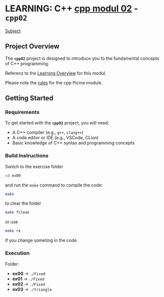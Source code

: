 # LEARNING: C++ [cpp modul 02](doc/PDF/cpp_02_modul_subject.pdf) - **`cpp02`**
[Subject](doc/PDF/cpp_02_modul_subject.pdf)

## Project Overview

The **`cpp02`** project is designed to introduce you to the fundamental concepts of C++ programming. 


Referenz to the [Learning Overview](doc/info/Lerning/cpp02_00_lerning.md) for  this modul.

Please note the [rules](doc/info/rulesetting/cpp_rules_picine.md) for the cpp Picine module.

## Getting Started

### Requirements

To get started with the **`cpp02`** project, you will need:

- A C++ compiler (e.g., `g++`, `clang++`)
- A code editor or IDE (e.g., VSCode, CLion)
- Basic knowledge of C++ syntax and programming concepts


### Build Instructions

Switch to the exercise folder
```bash
cd ex00
```

and run the `make` command to compile the code:

```bash
make
```

to clear the folder 
```bash 
make fclean
```

or use 
```bash
make re 
```
if you change someting in the code

### Execution

Folder:

- **ex00** → `./Fixed`
- **ex01** → `./Fixed`
- **ex02** → `./Fixed`
- **ex03** → `./triangle`


